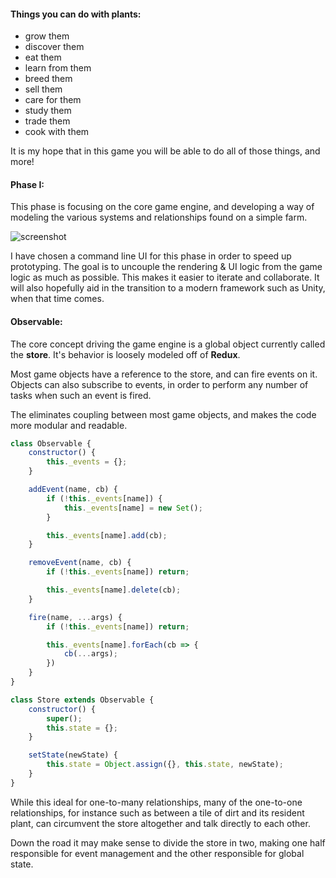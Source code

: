 #### Things you can do with plants:
* grow them
* discover them
* eat them
* learn from them
* breed them
* sell them
* care for them
* study them
* trade them
* cook with them

It is my hope that in this game you will be able to do all of those things, and more!

#### Phase I:

This phase is focusing on the core game engine, and developing a way of modeling the various systems and relationships found on a simple farm.

![screenshot](https://i.imgur.com/h3mlMUL.png)

I have chosen a command line UI for this phase in order to speed up prototyping. The goal is to uncouple the rendering & UI logic from the game logic as much as possible. This makes it easier to iterate and collaborate. It will also hopefully aid in the transition to a modern framework such as Unity, when that time comes.

#### Observable:

The core concept driving the game engine is a global object currently called the **store**. It's behavior is loosely modeled off of **Redux**.

Most game objects have a reference to the store, and can fire events on it. Objects can also subscribe to events, in order to perform any number of tasks when such an event is fired.

The eliminates coupling between most game objects, and makes the code more modular and readable.

```javascript
class Observable {
    constructor() {
        this._events = {};
    }

    addEvent(name, cb) {
        if (!this._events[name]) {
            this._events[name] = new Set();
        }

        this._events[name].add(cb);
    }

    removeEvent(name, cb) {
        if (!this._events[name]) return;

        this._events[name].delete(cb);
    }

    fire(name, ...args) {
        if (!this._events[name]) return;

        this._events[name].forEach(cb => {
            cb(...args);
        })
    }
}

class Store extends Observable {
    constructor() {
        super();
        this.state = {};
    }

    setState(newState) {
        this.state = Object.assign({}, this.state, newState);
    }
}
```

While this ideal for one-to-many relationships, many of the one-to-one relationships, for instance such as between a tile of dirt and its resident plant, can circumvent the store altogether and talk directly to each other.

Down the road it may make sense to divide the store in two, making one half responsible for event management and the other responsible for global state.